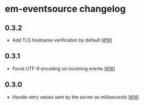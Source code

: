 # em-eventsource changelog

## 0.3.2

- Add TLS hostname verification by default [[#19](https://github.com/francois2metz/em-eventsource/pull/19)]

## 0.3.1

- Force UTF-8 encoding on incoming events [[#16](https://github.com/francois2metz/em-eventsource/pull/16)]

## 0.3.0

- Handle retry values sent by the server as milliseconds [[#14](https://github.com/francois2metz/em-eventsource/issues/14)]
